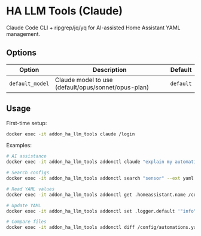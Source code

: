 # HA LLM Tools (Claude)

Claude Code CLI + ripgrep/jq/yq for AI-assisted Home Assistant YAML management.

## Options

| Option | Description | Default |
|--------|-------------|---------|
| `default_model` | Claude model to use (default/opus/sonnet/opus-plan) | `default` |

## Usage

First-time setup:
```bash
docker exec -it addon_ha_llm_tools claude /login
```

Examples:
```bash
# AI assistance
docker exec -it addon_ha_llm_tools addonctl claude "explain my automations"

# Search configs
docker exec -it addon_ha_llm_tools addonctl search "sensor" --ext yaml

# Read YAML values
docker exec -it addon_ha_llm_tools addonctl get .homeassistant.name /config/configuration.yaml

# Update YAML
docker exec -it addon_ha_llm_tools addonctl set .logger.default '"info"' /config/configuration.yaml

# Compare files
docker exec -it addon_ha_llm_tools addonctl diff /config/automations.yaml /config/automations.yaml.backup
```